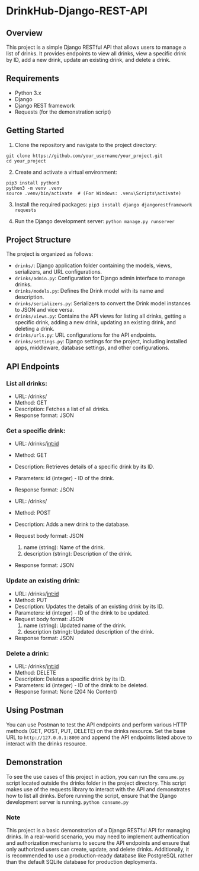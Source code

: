 # DrinkHub-Django-REST-API

## Overview

This project is a simple Django RESTful API that allows users to manage a list of drinks. It provides endpoints to view all drinks, view a specific drink by ID, add a new drink, update an existing drink, and delete a drink.

## Requirements

- Python 3.x
- Django
- Django REST framework
- Requests (for the demonstration script)

## Getting Started

1. Clone the repository and navigate to the project directory:

```
git clone https://github.com/your_username/your_project.git
cd your_project
```


2. Create and activate a virtual environment:

```
pip3 install python3
python3 -m venv .venv
source .venv/bin/activate  # (For Windows: .venv\Scripts\activate)
```

3. Install the required packages:
`pip3 install django djangorestframework requests`
  
4. Run the Django development server:
`python manage.py runserver`


## Project Structure

The project is organized as follows:

- `drinks/`: Django application folder containing the models, views, serializers, and URL configurations.
- `drinks/admin.py`: Configuration for Django admin interface to manage drinks.
- `drinks/models.py`: Defines the Drink model with its name and description.
- `drinks/serializers.py`: Serializers to convert the Drink model instances to JSON and vice versa.
- `drinks/views.py`: Contains the API views for listing all drinks, getting a specific drink, adding a new drink, updating an existing drink, and deleting a drink.
- `drinks/urls.py`: URL configurations for the API endpoints.
- `drinks/settings.py`: Django settings for the project, including installed apps, middleware, database settings, and other configurations.


## API Endpoints

### List all drinks:
- URL: /drinks/
- Method: GET
- Description: Fetches a list of all drinks.
- Response format: JSON

### Get a specific drink:
- URL: /drinks/<int:id>
- Method: GET
- Description: Retrieves details of a specific drink by its ID.
- Parameters: id (integer) - ID of the drink.
- Response format: JSON

- URL: /drinks/
- Method: POST
- Description: Adds a new drink to the database.
- Request body format: JSON
  1. name (string): Name of the drink.
  2. description (string): Description of the drink.
- Response format: JSON

### Update an existing drink:
- URL: /drinks/<int:id>
- Method: PUT
- Description: Updates the details of an existing drink by its ID.
- Parameters: id (integer) - ID of the drink to be updated.
- Request body format: JSON
  1. name (string): Updated name of the drink.  
  2. description (string): Updated description of the drink.
- Response format: JSON

### Delete a drink:
- URL: /drinks/<int:id>
- Method: DELETE
- Description: Deletes a specific drink by its ID.
- Parameters: id (integer) - ID of the drink to be deleted.
- Response format: None (204 No Content)

## Using Postman
You can use Postman to test the API endpoints and perform various HTTP methods (GET, POST, PUT, DELETE) on the drinks resource. Set the base URL to `http://127.0.0.1:8000` and append the API endpoints listed above to interact with the drinks resource.

## Demonstration
To see the use cases of this project in action, you can run the `consume.py` script located outside the drinks folder in the project directory. This script makes use of the requests library to interact with the API and demonstrates how to list all drinks. Before running the script, ensure that the Django development server is running. `python consume.py`

### Note

This project is a basic demonstration of a Django RESTful API for managing drinks. In a real-world scenario, you may need to implement authentication and authorization mechanisms to secure the API endpoints and ensure that only authorized users can create, update, and delete drinks. Additionally, it is recommended to use a production-ready database like PostgreSQL rather than the default SQLite database for production deployments.







